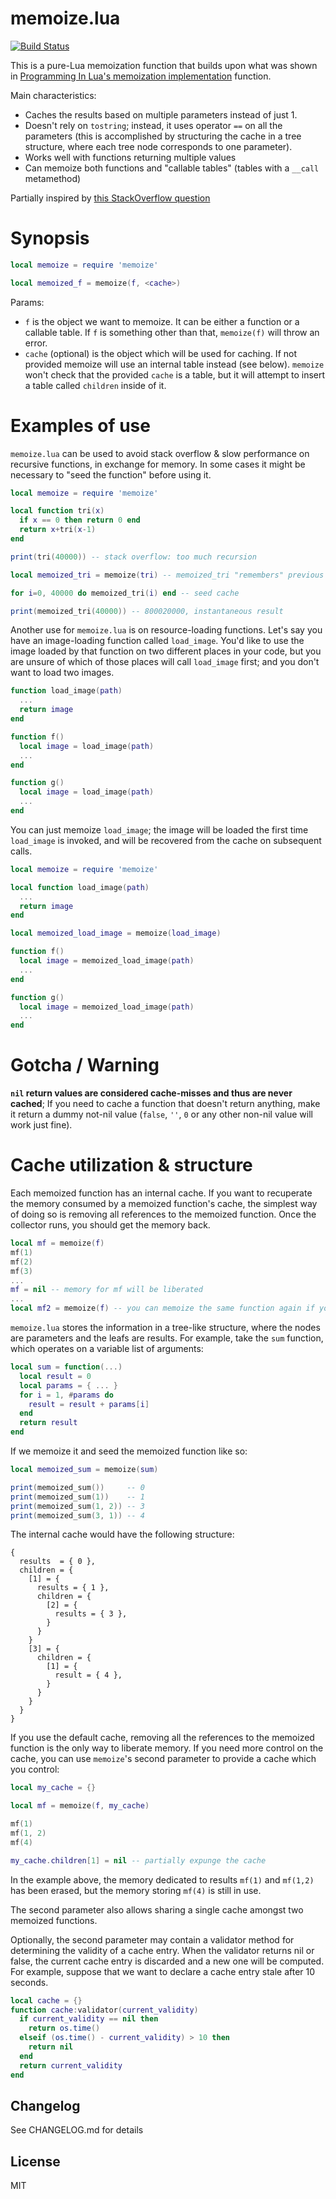 memoize.lua
===========

[![Build Status](https://travis-ci.org/kikito/memoize.lua.svg?branch=master)](https://travis-ci.org/kikito/memoize.lua)

This is a pure-Lua memoization function that builds upon what was shown
in [Programming In Lua's memoization implementation](http://www.lua.org/pil/17.1.html) function.

Main characteristics:

-   Caches the results based on multiple parameters instead of just 1.
-   Doesn't rely on `tostring`; instead, it uses operator `==` on all the
    parameters (this is accomplished by structuring the cache in a
    tree structure, where each tree node corresponds to one
    parameter).
-   Works well with functions returning multiple values
-   Can memoize both functions and "callable tables" (tables with a `__call`
    metamethod)

Partially inspired by [this StackOverflow question](http://stackoverflow.com/questions/129877/how-do-i-write-a-generic-memoize-function)

Synopsis
========

``` lua
local memoize = require 'memoize'

local memoized_f = memoize(f, <cache>)
```

Params:

-  `f` is the object we want to memoize. It can be either a function or a callable
    table. If `f` is something other than that, `memoize(f)` will throw an error.
-  `cache` (optional) is the object which will be used for caching. If not provided
    memoize will use an internal table instead (see below). `memoize` won't check
    that the provided `cache` is a table, but it will attempt to insert a table
    called `children` inside of it.

Examples of use
===============

`memoize.lua` can be used to avoid stack overflow & slow performance on
recursive functions, in exchange for memory. In some cases it might be
necessary to "seed the function" before using it.

``` lua
local memoize = require 'memoize'

local function tri(x)
  if x == 0 then return 0 end
  return x+tri(x-1)
end

print(tri(40000)) -- stack overflow: too much recursion

local memoized_tri = memoize(tri) -- memoized_tri "remembers" previous results

for i=0, 40000 do memoized_tri(i) end -- seed cache

print(memoized_tri(40000)) -- 800020000, instantaneous result
```

Another use for `memoize.lua` is on resource-loading functions. Let's
say you have an image-loading function called `load_image`. You'd like
to use the image loaded by that function on two different places in your
code, but you are unsure of which of those places will call `load_image`
first; and you don't want to load two images.

``` lua
function load_image(path)
  ...
  return image
end

function f()
  local image = load_image(path)
  ...
end

function g()
  local image = load_image(path)
  ...
end
```

You can just memoize `load_image`; the image will be loaded the first
time `load_image` is invoked, and will be recovered from the cache on
subsequent calls.

``` lua
local memoize = require 'memoize'

local function load_image(path)
  ...
  return image
end

local memoized_load_image = memoize(load_image)

function f()
  local image = memoized_load_image(path)
  ...
end

function g()
  local image = memoized_load_image(path)
  ...
end
```

Gotcha / Warning
==================

**`nil` return values are considered cache-misses and thus are never
cached**; If you need to cache a function that doesn't return
anything, make it return a dummy not-nil value (`false`, `''`, `0` or
any other non-nil value will work just fine).


Cache utilization & structure
=============================

Each memoized function has an internal cache. If you want to recuperate the memory
consumed by a memoized function's cache, the simplest way of doing so is removing
all references to the memoized function. Once the collector runs, you should get the
memory back.

``` lua
local mf = memoize(f)
mf(1)
mf(2)
mf(3)
...
mf = nil -- memory for mf will be liberated
...
local mf2 = memoize(f) -- you can memoize the same function again if you need

```

`memoize.lua` stores the information in a tree-like structure, where the nodes
are parameters and the leafs are results. For example, take the `sum` function,
which operates on a variable list of arguments:

``` lua
local sum = function(...)
  local result = 0
  local params = { ... }
  for i = 1, #params do
    result = result + params[i]
  end
  return result
end
```

If we memoize it and seed the memoized function like so:

``` lua
local memoized_sum = memoize(sum)

print(memoized_sum())     -- 0
print(memoized_sum(1))    -- 1
print(memoized_sum(1, 2)) -- 3
print(memoized_sum(3, 1)) -- 4
```

The internal cache would have the following structure:

```
{
  results  = { 0 },
  children = {
    [1] = {
      results = { 1 },
      children = {
        [2] = {
          results = { 3 },
        }
      }
    }
    [3] = {
      children = {
        [1] = {
          result = { 4 },
        }
      }
    }
  }
}

```

If you use the default cache, removing all the references to the memoized
function is the only way to liberate memory. If you need more control
on the cache, you can use `memoize`'s second parameter to provide a cache
which you control:

``` lua
local my_cache = {}

local mf = memoize(f, my_cache)

mf(1)
mf(1, 2)
mf(4)

my_cache.children[1] = nil -- partially expunge the cache
```

In the example above, the memory dedicated to results `mf(1)` and `mf(1,2)` has been
erased, but the memory storing `mf(4)` is still in use.

The second parameter also allows sharing a single cache amongst two memoized functions.

Optionally, the second parameter may contain a validator method for determining
the validity of a cache entry.  When the validator returns nil or false,
the current cache entry is discarded and a new one will be computed.
For example, suppose that we want to declare a cache entry stale after 10
seconds.

``` lua
local cache = {}
function cache:validator(current_validity)
  if current_validity == nil then
    return os.time()
  elseif (os.time() - current_validity) > 10 then
    return nil
  end
  return current_validity
end
```

## Changelog

See CHANGELOG.md for details

## License

MIT
